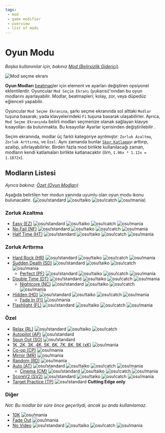 ```yaml
---
tags:
 - mod
 - game modifier
 - overview
 - list of mods
---
```


<!-- READ BEFORE EDITING:
- Mods under "List of Mods" are listed by order of appearance on the Mod Selection Screen; same order as /Summary
- Updates to this article should be accompanied with appropriate updates to /Summary -->

# Oyun Modu

*Başka kullanımlar için, bakınız [Mod (Belirsizlik Giderici)](/wiki/Disambiguation/Mod).*

![Mod seçme ekranı](img/mod-selection-screen.jpg "osu!standard (sol üst), osu!taiko (sağ üst), osu!catch (sol alt), ve osu!mania (sağ alt) arasındaki mod seçim ekranlarının karşılaştırmaları")

**Oyun Modları** [beatmap](/wiki/Beatmap)ler için element ve ayarları değiştiren opsiyonel eklentilerdir. Oyuncular `Mod Seçim Ekranı` (yukarısı)'nından bu oyun modlarını ayarlayabilir. Modlar, beatmapleri; kolay, zor, veya düpedüz eğlenceli yapabilir.

Oyuncular `Mod Seçme Ekranına`, şarkı seçme ekranında sol alttaki `Modlar` tuşuna basarak; yada klavyelerindeki `F1` tuşuna basarak ulaşabilirler. Ayrıca, `Mod Seçme Ekranında` belirli modları seçmenize olanak sağlayan klavye kısayolları da bulunmakta. Bu kısayollar Ayarlar içerisinden değiştirilebilir .

Seçim ekranında, modlar üç farklı kategoriye ayrılmıştır: `Zorluk Azaltma`, `Zorluk Arttırma`, ve `Özel`. Aynı zamanda bunlar [`Skor Katlama`](/wiki/Score_multiplier)yı arttırıp, azaltıp, sıfırlayabilirler. Birden fazla mod birlikte kullanılacağı zaman, modların kendi katlamaları birlikte katlanacaktır (örn, `1.06x * 1.12x = 1.1872x`).

## Modların Listesi

*Ayrıca bakınız: [Özet (Oyun Modları)](/wiki/Game_modifier/Summary)*

Aşağıda belirtilen her modun yanında uyumlu olan oyun modu ikonu bulunacaktır. (![][o!s] ![][o!t] ![][o!c] ![][o!m])

### Zorluk Azaltma

- [Easy (EZ)](/wiki/Game_modifier/Easy) ![][o!s] ![][o!t] ![][o!c] ![][o!m]
- [No Fail (NF)](/wiki/Game_modifier/No_Fail) ![][o!s] ![][o!t] ![][o!c] ![][o!m]
- [Half Time (HT)](/wiki/Game_modifier/Half_Time) ![][o!s] ![][o!t] ![][o!c] ![][o!m]

### Zorluk Arttırma

- [Hard Rock (HR)](/wiki/Game_modifier/Hard_Rock) ![][o!s] ![][o!t] ![][o!c] ![][o!m]
- [Sudden Death (SD)](/wiki/Game_modifier/Sudden_Death) ![][o!s] ![][o!t] ![][o!c] ![][o!m]
  - [Perfect (PF)](/wiki/Game_modifier/Perfect) ![][o!s] ![][o!t] ![][o!c] ![][o!m]
- [Double Time (DT)](/wiki/Game_modifier/Double_Time) ![][o!s] ![][o!t] ![][o!c] ![][o!m]
  - [Nightcore (NC)](/wiki/Game_modifier/Nightcore) ![][o!s] ![][o!t] ![][o!c] ![][o!m]
- [Hidden (HD)](/wiki/Game_modifier/Hidden) ![][o!s] ![][o!t] ![][o!c] ![][o!m]
  - [Fade In (FI)](/wiki/Game_modifier/Fade_In) ![][o!m]
- [Flashlight (FL)](/wiki/Game_modifier/Flashlight) ![][o!s] ![][o!t] ![][o!c] ![][o!m]

### Özel

- [Relax (RL)](/wiki/Game_modifier/Relax) ![][o!s] ![][o!t] ![][o!c]
- [Autopilot (AP)](/wiki/Game_modifier/Autopilot) ![][o!s]
- [Spun Out (SO)](/wiki/Game_modifier/Spun_Out) ![][o!s]
- [1K, 2K, 3K, 4K, 5K, 6K, 7K, 8K, 9K (xK)](/wiki/Game_modifier/xK) ![][o!m]
- [Co-op (CP)](/wiki/Game_modifier/Co-op) ![][o!m]
- [Mirror (MR)](/wiki/Game_modifier/Mirror) ![][o!m]
- [Random (RD)](/wiki/Game_modifier/Random) ![][o!m]
- [Auto (AT)](/wiki/Game_modifier/Auto) ![][o!s] ![][o!t] ![][o!c] ![][o!m]
  - [Cinema (CM)](/wiki/Game_modifier/Cinema) ![][o!s] ![][o!t] ![][o!c] ![][o!m]
- [ScoreV2 (SV2)](/wiki/Game_modifier/ScoreV2) ![][o!s] ![][o!t] ![][o!c] ![][o!m]
- [Target Practice (TP)](/wiki/Game_modifier/Target_Practice) ![][o!s] **Cutting Edge only**

### Diğer

*Not: Bu modlar bir süre önce geçerliydi, ancak şu anda kullanılamaz.*

- [10K](/wiki/Game_modifier/10k) ![][o!m]
- [Fade Out](/wiki/Game_modifier/Fade_Out) ![][o!m]
- [No Video](/wiki/Game_modifier/No_Video) ![][o!s] ![][o!t] ![][o!c] ![][o!m]

[o!s]: /wiki/shared/mode/osu.png "osu!standard"
[o!t]: /wiki/shared/mode/taiko.png "osu!taiko"
[o!c]: /wiki/shared/mode/catch.png "osu!catch"
[o!m]: /wiki/shared/mode/mania.png "osu!mania"
